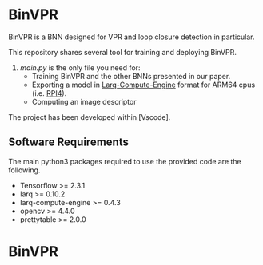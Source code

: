 # BinVPR
 BinVPR is a BNN designed for VPR and loop closure detection in particular.
 
This repository shares several tool for training and deploying BinVPR.

1. *main.py* is the only file you need for:
    *  Training BinVPR and the other BNNs presented in our paper.
    *  Exporting a model in [Larq-Compute-Engine](https://docs.larq.dev/compute-engine/) format for ARM64 cpus (i.e. [RPI4](https://www.raspberrypi.com/products/raspberry-pi-4-model-b/specifications/)).  
    *  Computing an image descriptor

The project has been developed within [Vscode].

## Software Requirements

The main python3 packages required to use the provided code are the following.

* Tensorflow >= 2.3.1
* larq >= 0.10.2
* larq-compute-engine >= 0.4.3
* opencv >= 4.4.0
* prettytable >= 2.0.0
# BinVPR
